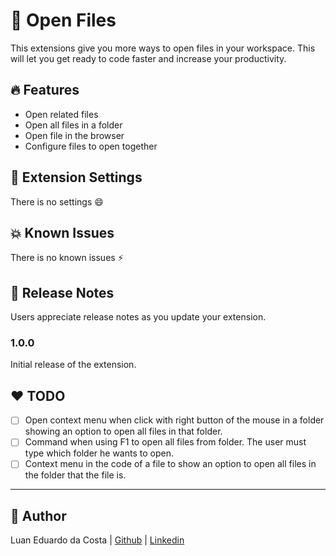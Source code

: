 # :page_with_curl: Open Files

This extensions give you more ways to open files in your workspace. This will let you get ready to code faster and increase your productivity.

## :fire: Features

- Open related files
- Open all files in a folder
- Open file in the browser
- Configure files to open together

## :blue_book: Extension Settings

There is no settings :smile:

## :boom: Known Issues

There is no known issues :zap:

## :bookmark_tabs: Release Notes

Users appreciate release notes as you update your extension.

### 1.0.0

Initial release of the extension.

## :heart: TODO

- [ ] Open context menu when click with right button of the mouse in a folder showing an option to open all files in that folder.
- [ ] Command when using F1 to open all files from folder. The user must type which folder he wants to open.
- [ ] Context menu in the code of a file to show an option to open all files in the folder that the file is.

---

## :man: Author

Luan Eduardo da Costa | [Github](https://github.com/LuanEdCosta) | [Linkedin](https://www.linkedin.com/in/luan-eduardo-costa-aaab591a7/)
